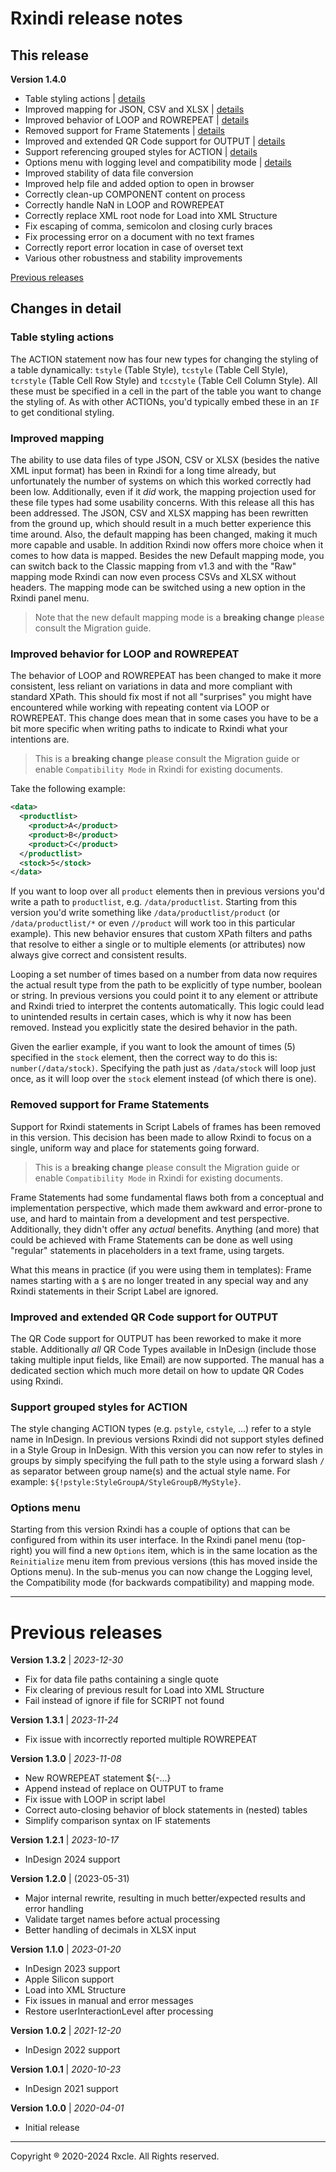 # Rxindi release notes

## This release

**Version 1.4.0**

- Table styling actions | [details](#table-styling-actions)
- Improved mapping for JSON, CSV and XLSX | [details](#improved-mapping)
- Improved behavior of LOOP and ROWREPEAT | [details](#improved-behavior-for-loop-and-rowrepeat)
- Removed support for Frame Statements | [details](#removed-support-for-frame-statements)
- Improved and extended QR Code support for OUTPUT | [details](#improved-and-extended-qr-code-support-for-output)
- Support referencing grouped styles for ACTION | [details](#support-grouped-styles-for-action)
- Options menu with logging level and compatibility mode | [details](#options-menu)
- Improved stability of data file conversion
- Improved help file and added option to open in browser
- Correctly clean-up COMPONENT content on process
- Correctly handle NaN in LOOP and ROWREPEAT
- Correctly replace XML root node for Load into XML Structure
- Fix escaping of comma, semicolon and closing curly braces
- Fix processing error on a document with no text frames
- Correctly report error location in case of overset text
- Various other robustness and stability improvements

[Previous releases](#previous-releases)

## Changes in detail

### Table styling actions
The ACTION statement now has four new types for changing the styling of a table dynamically: `tstyle` (Table Style), `tcstyle` (Table Cell Style), `tcrstyle` (Table Cell Row Style) and `tccstyle` (Table Cell Column Style). All these must be specified in a cell in the part of the table you want to change the styling of. As with other ACTIONs, you'd typically embed these in an `IF` to get conditional styling.

### Improved mapping
The ability to use data files of type JSON, CSV or XLSX (besides the native XML input format) has been in Rxindi for a long time already, but unfortunately the number of systems on which this worked correctly had been low. Additionally, even if it _did_ work, the mapping projection used for these file types had some usability concerns. With this release all this has been addressed. The JSON, CSV and XLSX mapping has been rewritten from the ground up, which should result in a much better experience this time around. Also, the default mapping has been changed, making it much more capable and usable. In addition Rxindi now offers more choice when it comes to how data is mapped. Besides the new Default mapping mode, you can switch back to the Classic mapping from v1.3 and with the "Raw" mapping mode Rxindi can now even process CSVs and XLSX without headers. The mapping mode can be switched using a new option in the Rxindi panel menu.

> Note that the new default mapping mode is a **breaking change** please consult the Migration guide.

### Improved behavior for LOOP and ROWREPEAT
The behavior of LOOP and ROWREPEAT has been changed to make it more consistent, less reliant on variations in data and more compliant with standard XPath. This should fix most if not all "surprises" you might have encountered while working with repeating content via LOOP or ROWREPEAT. This change does mean that in some cases you have to be a bit more specific when writing paths to indicate to Rxindi what your intentions are.

> This is a **breaking change** please consult the Migration guide or enable `Compatibility Mode` in Rxindi for existing documents.

Take the following example:
```xml
<data>
  <productlist>
    <product>A</product>
    <product>B</product>
    <product>C</product>
  </productlist>
  <stock>5</stock>
</data>
```

If you want to loop over all `product` elements then in previous versions you'd write a path to `productlist`, e.g. `/data/productlist`. Starting from this version you'd write something like `/data/productlist/product` (or `/data/productlist/*` or even `//product` will work too in this particular example). This new behavior ensures that custom XPath filters and paths that resolve to either a single or to multiple elements (or attributes) now always give correct and consistent results.

Looping a set number of times based on a number from data now requires the actual result type from the path to be explicitly of type number, boolean or string. In previous versions you could point it to any element or attribute and Rxindi tried to interpret the contents automatically. This logic could lead to unintended results in certain cases, which is why it now has been removed. Instead you explicitly state the desired behavior in the path. 

Given the earlier example, if you want to look the amount of times (5) specified in the `stock` element, then the correct way to do this is: `number(/data/stock)`. Specifying the path just as `/data/stock` will loop just once, as it will loop over the `stock` element instead (of which there is one).

### Removed support for Frame Statements
Support for Rxindi statements in Script Labels of frames has been removed in this version. This decision has been made to allow Rxindi to focus on a single, uniform way and place for statements going forward. 

> This is a **breaking change** please consult the Migration guide or enable `Compatibility Mode` in Rxindi for existing documents.

Frame Statements had some fundamental flaws both from a conceptual and implementation perspective, which made them awkward and error-prone to use, and hard to maintain from a development and test perspective. Additionally, they didn't offer any _actual_ benefits. Anything (and more) that could be achieved with Frame Statements can be done as well using "regular" statements in placeholders in a text frame, using targets.

What this means in practice (if you were using them in templates): Frame names starting with a `$` are no longer treated in any special way and any Rxindi statements in their Script Label are ignored. 

### Improved and extended QR Code support for OUTPUT
The QR Code support for OUTPUT has been reworked to make it more stable. Additionally _all_ QR Code Types available in InDesign (include those taking multiple input fields, like Email) are now supported. The manual has a dedicated section which much more detail on how to update QR Codes using Rxindi.

### Support grouped styles for ACTION
The style changing ACTION types (e.g. `pstyle`, `cstyle`, ...) refer to a style name in InDesign. In previous versions Rxindi did not support styles defined in a Style Group in InDesign. With this version you can now refer to styles in groups by simply specifying the full path to the style using a forward slash `/` as separator between group name(s) and the actual style name. For example: `${!pstyle:StyleGroupA/StyleGroupB/MyStyle}`.

### Options menu
Starting from this version Rxindi has a couple of options that can be configured from within its user interface. In the Rxindi panel menu (top-right) you will find a new `Options` item, which is in the same location as the `Reinitialize` menu item from previous versions (this has moved inside the Options menu). In the sub-menus you can now change the Logging level, the Compatibility mode (for backwards compatibility) and mapping mode.

--- 
# Previous releases

**Version 1.3.2** | _2023-12-30_
- Fix for data file paths containing a single quote
- Fix clearing of previous result for Load into XML Structure
- Fail instead of ignore if file for SCRIPT not found

**Version 1.3.1** | _2023-11-24_
- Fix issue with incorrectly reported multiple ROWREPEAT 

**Version 1.3.0** | _2023-11-08_
- New ROWREPEAT statement ${-...}
- Append instead of replace on OUTPUT to frame
- Fix issue with LOOP in script label
- Correct auto-closing behavior of block statements in (nested) tables
- Simplify comparison syntax on IF statements

**Version 1.2.1** | _2023-10-17_
- InDesign 2024 support

**Version 1.2.0** | (2023-05-31)
- Major internal rewrite, resulting in much better/expected results and error handling
- Validate target names before actual processing
- Better handling of decimals in XLSX input

**Version 1.1.0** | _2023-01-20_
- InDesign 2023 support
- Apple Silicon support
- Load into XML Structure
- Fix issues in manual and error messages
- Restore userInteractionLevel after processing

**Version 1.0.2** | _2021-12-20_
- InDesign 2022 support

**Version 1.0.1** | _2020-10-23_
- InDesign 2021 support

**Version 1.0.0** | _2020-04-01_
- Initial release

---
Copyright ® 2020-2024 Rxcle. All Rights reserved.